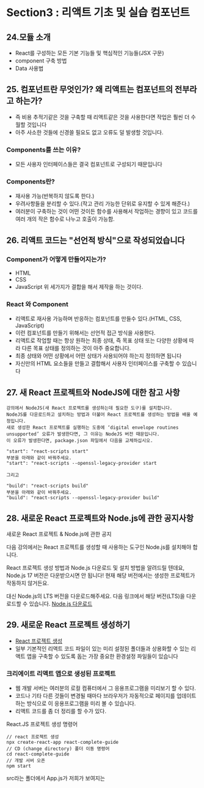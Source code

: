 # Section3 : 리액트 기초 및 실습 컴포넌트

## 24.모듈 소개
- React를 구성하는 모든 기본 기능들 및 핵심적인 기능들(JSX 구문)
- component 구축 방법
- Data 사용법

## 25. 컴포넌트란 무엇인가? 왜 리액트는 컴포넌트의 전부라고 하는가?
- 즉 비용 추적기같은 것을 구축할 때 리액트같은 것을 사용한다면 작업은 훨씬 더 수월할 것입니다
- 아주 사소한 것들에 신경쓸 필요도 없고 오류도 덜 발생할 것입니다.

### Components를 쓰는 이유?
- 모든 사용자 인터페이스들은 결국 컴포넌트로 구성되기 때문입니다

### Components란?
- 재사용 가능(반복하지 않도록 한다.)
- 우려사항들을 분리할 수 있다.(작고 관리 가능한 단위로 유지할 수 있게 해준다.)
- 여러분이 구축하는 것이 어떤 것이든 함수를 사용해서 작업하는 경향이 있고 코드를 여러 개의 작은 함수로 나누고 호출이 가능함.

## 26. 리액트 코드는 "선언적 방식"으로 작성되었습니다

### Component가 어떻게 만들어지는가?
- HTML
- CSS
- JavaScript
위 세가지가 결합을 해서 제작을 하는 것이다.

### React 와 Component
- 리액트로 재사용 가능하며 반응하는 컴포넌트를 만들수 있다.(HTML, CSS, JavaScript)
- 이런 컴포넌트를 만들기 위해서는 선언적 접근 방식을 사용한다.
- 리액트로 작업할 때는 항상 원하는 최종 상태, 즉 목표 상태 또는 다양한 상황에 따라
  다른 목표 상태를 정의하는 것이 아주 중요합니다.
- 최종 상태와 어떤 상황에서 어떤 상태가 사용되어야 하는지 정의하면 됩니다
- 자신만의 HTML 요소들을 만들고 결합해서 사용자 인터페이스를 구축할 수 있습니다

## 27. 새 React 프로젝트와 NodeJS에 대한 참고 사항
```
강의에서 NodeJS(새 React 프로젝트를 생성하는데 필요한 도구)를 설치합니다.
NodeJS를 다운로드하고 설치하는 방법과 더불어 React 프로젝트를 생성하는 방법을 배울 예정입니다.
새로 생성한 React 프로젝트를 실행하는 도중에 ‘digital envelope routines unsupported’ 오류가 발생한다면, 그 이유는 NodeJS 버전 때문입니다.
이 오류가 발생한다면, package.json 파일에서 다음을 교체하십시오.

"start": "react-scripts start"
부분을 아래와 같이 바꿔주세요.
"start": "react-scripts --openssl-legacy-provider start

그리고

"build": "react-scripts build"
부분을 아래와 같이 바꿔주세요.
"build": "react-scripts --openssl-legacy-provider build"
```

## 28. 새로운 React 프로젝트와 Node.js에 관한 공지사항
새로운 React 프로젝트 & Node.js에 관한 공지

다음 강의에서는 React 프로젝트를 생성할 때 사용하는 도구인 Node.js를 설치해야 합니다.

React 프로젝트 생성 방법과 Node.js 다운로드 및 설치 방법을 알려드릴 텐데요, Node.js 17 버전은 다운받으시면 안 됩니다! 현재 해당 버전에서는 생성한 프로젝트가 작동하지 않거든요.

대신 Node.js의 LTS 버전을 다운로드해주세요. 다음 링크에서 해당 버전(LTS)을 다운로드할 수 있습니다. [Node.js 다운로드](https://nodejs.org/en/download/)

## 29. 새로운 React 프로젝트 생성하기
- [React 프로젝트 생성](create-react-app.dev)
- 일부 기본적인 리액트 코드 파일이 있는 미리 설정된 폴더들과 상용화할 수 있는 리액트 앱을
구축할 수 있도록 돕는 가장 중요한 환경설정 파일들이 있습니다

### 크리에이트 리액트 앱으로 생성된 프로젝트
- 웹 개발 서버는 여러분의 로컬 컴퓨터에서 그 응용프로그램을 미리보기 할 수 있다.
- 코드나 기타 다른 것들이 변경될 때마다 브라우저가 자동적으로 페이지를 업데이트하는 방식으로
이 응용프로그램을 미리 볼 수 있습니다.
- 리액트 코드를 좀 더 정리를 할 수가 있다.

React.JS 프로젝트 생성 명령어

```
// react 프로젝트 생성
npx create-react-app react-complete-guide
// CD (change directory) 폴더 이동 명령어
cd react-complete-guide
// 개발 서버 오픈
npm start
```

src라는 폴더에서 App.js가 저희가 보여지는 
